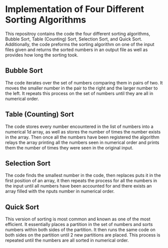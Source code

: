 # Implementation of Four Different Sorting Algorithms  

This repositroy contains the code the four different sorting algorithms, Bubble Sort, Table (Counting) Sort, 
Selection Sort, and Quick Sort. Additionally, the code preforms the sorting algorithm on one of the input 
files given and returns the sorted numbers in an output file as well as provides how long the sorting took.

## Bubble Sort
The code iterates over the set of numbers comparing them in pairs of two. It moves the smaller number in the pair to the right
and the larger number to the left. It repeats this process on the set of numbers until they are all in numerical order.

## Table (Counting) Sort
The code stores every number encountered in the list of numbers into a numerical 1d array, as well as stores the number of times 
the number exists in the array. Then once all the numbers have been registered the algorithm relays the array printing all the 
numbers seen in numerical order and prints them the number of times they were seen in the original input. 

## Selection Sort
The code finds the smallest number in the code, then replaces puts it in the first position of an array, it then repeats 
the process for all the numbers in the input until all numbers have been accounted for and there exists an array filled
with the nputs number in numerical order. 

## Quick Sort 
This version of sorting is most common and known as one of the most efficient. It essentially places a partition in the set 
of numbers and sorts numbers within both sides of the partition. It then runs the same code on both sides on the partition
until 2 new partitions are placed. This process is repeated until the numbers are all sorted in numerical order. 
